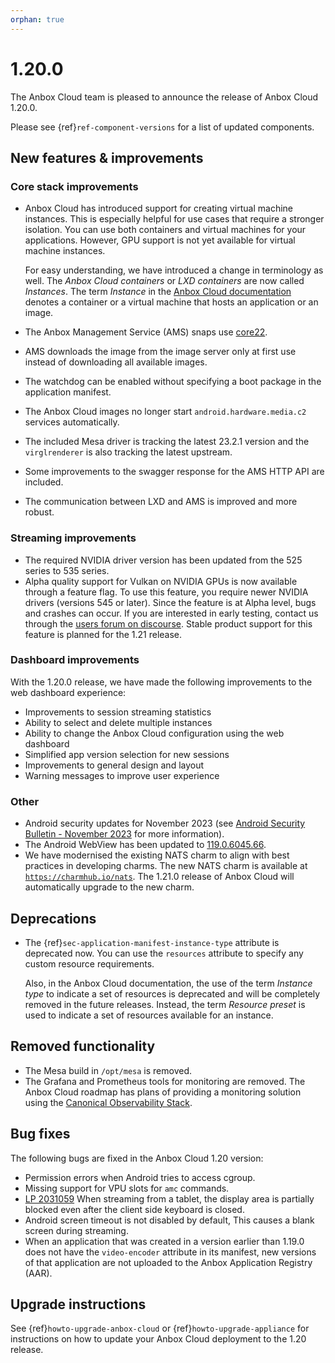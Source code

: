 ```yaml
---
orphan: true
---
```

# 1.20.0

The Anbox Cloud team is pleased to announce the release of Anbox Cloud 1.20.0.

Please see {ref}`ref-component-versions` for a list of updated components.

## New features & improvements

### Core stack improvements

* Anbox Cloud has introduced support for creating virtual machine instances. This is especially helpful for use cases that require a stronger isolation. You can use both containers and virtual machines for your applications. However, GPU support is not yet available for virtual machine instances.

  For easy understanding, we have introduced a change in terminology as well. The *Anbox Cloud containers* or *LXD containers* are now called *Instances*. The term *Instance* in the [Anbox Cloud documentation](https://anbox-cloud.io/docs) denotes a container or a virtual machine that hosts an application or an image. <!--AC-1459 and AC-2010 and AC-1916-->
* The Anbox Management Service (AMS) snaps use [core22](https://snapcraft.io/core22).<!--AC-1853-->
* AMS downloads the image from the image server only at first use instead of downloading all available images. <!--AC-1158-->
* The watchdog can be enabled without specifying a boot package in the application manifest. <!--AC-2057-->
* The Anbox Cloud images no longer start `android.hardware.media.c2` services automatically.<!--AC-2033-->
* The included Mesa driver is tracking the latest 23.2.1 version and the `virglrenderer` is also tracking the latest upstream.<!--AC-1933-->
* Some improvements to the swagger response for the AMS HTTP API are included. <!--AC-1923-->
* The communication between LXD and AMS is improved and more robust. <!--AC-2058-->

### Streaming improvements

* The required NVIDIA driver version has been updated from the 525 series to 535 series.<!--AC-1924-->
* Alpha quality support for Vulkan on NVIDIA GPUs is now available through a feature flag. To use this feature, you require newer NVIDIA drivers (versions 545 or later). Since the feature is at Alpha level, bugs and crashes can occur. If you are interested in early testing, contact us through the [users forum on discourse](https://discourse.ubuntu.com/c/anbox-cloud/users/148). Stable product support for this feature is planned for the 1.21 release.

### Dashboard improvements

With the 1.20.0 release, we have made the following improvements to the web dashboard experience:

* Improvements to session streaming statistics
* Ability to select and delete multiple instances
* Ability to change the Anbox Cloud configuration using the web dashboard
* Simplified app version selection for new sessions
* Improvements to general design and layout
* Warning messages to improve user experience

### Other

* Android security updates for November 2023 (see [Android Security Bulletin - November 2023](https://source.android.com/docs/security/bulletin/2023-11-01) for more information).
* The Android WebView has been updated to [119.0.6045.66](https://chromereleases.googleblog.com/2023/10/early-stable-update-for-android_01005299231.html).
* We have modernised the existing NATS charm to align with best practices in developing charms. The new NATS charm is available at [`https://charmhub.io/nats`](https://charmhub.io/nats). The 1.21.0 release of Anbox Cloud will automatically upgrade to the new charm.

## Deprecations

* The {ref}`sec-application-manifest-instance-type` attribute is deprecated now. You can use the `resources` attribute to specify any custom resource requirements.

  Also, in the Anbox Cloud documentation, the use of the term *Instance type* to indicate a set of resources is deprecated and will be completely removed in the future releases. Instead, the term *Resource preset* is used to indicate a set of resources available for an instance.

## Removed functionality

* The Mesa build in `/opt/mesa` is removed. <!--AC-1928-->
* The Grafana and Prometheus tools for monitoring are removed. The Anbox Cloud roadmap has plans of providing a monitoring solution using the [Canonical Observability Stack](https://charmhub.io/topics/canonical-observability-stack). <!--AC-1925-->

## Bug fixes
The following bugs are fixed in the Anbox Cloud 1.20 version:

* Permission errors when Android tries to access cgroup. <!--AC-1748-->
* Missing support for VPU slots for `amc` commands. <!--AC-2004-->
* [LP 2031059](https://bugs.launchpad.net/anbox-cloud/+bug/2031059) When streaming from a tablet, the display area is partially blocked even after the client side keyboard is closed.<!--AC-2035-->
* Android screen timeout is not disabled by default, This causes a blank screen during streaming.<!--AC-2051-->
* When an application that was created in a version earlier than 1.19.0 does not have the `video-encoder` attribute in its manifest, new versions of that application are not uploaded to the Anbox Application Registry (AAR).<!--AC-2054-->

## Upgrade instructions

See {ref}`howto-upgrade-anbox-cloud` or {ref}`howto-upgrade-appliance` for instructions on how to update your Anbox Cloud deployment to the 1.20 release.
